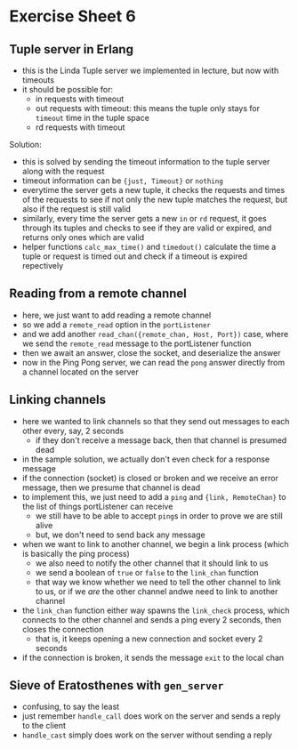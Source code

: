 # Exercise Sheet 6

## Tuple server in Erlang
- this is the Linda Tuple server we implemented in lecture, but now with timeouts
- it should be possible for:
  - in requests with timeout
  - out requests with timeout: this means the tuple only stays for `timeout` time in the tuple space
  - rd requests with timeout

Solution:
- this is solved by sending the timeout information to the tuple server along with the request
- timeout information can be `{just, Timeout}` or `nothing`
- everytime the server gets a new tuple, it checks the requests and times of the requests to see if not only the new tuple matches the request, but also if the request is still valid
- similarly, every time the server gets a new `in` or `rd` request, it goes through its tuples and checks to see if they are valid or expired, and returns only ones which are valid
- helper functions `calc_max_time()` and `timedout()` calculate the time a tuple or request is timed out and check if a timeout is expired repectively

## Reading from a remote channel
- here, we just want to add reading a remote channel 
- so we add a `remote_read` option in the `portListener`
- and we add another `read_chan({remote_chan, Host, Port})` case, where we send the `remote_read` message to the portListener function
- then we await an answer, close the socket, and deserialize the answer
- now in the Ping Pong server, we can read the `pong` answer directly from a channel located on the server

## Linking channels
- here we wanted to link channels so that they send out messages to each other every, say, 2 seconds
  - if they don't receive a message back, then that channel is presumed dead
- in the sample solution, we actually don't even check for a response message
- if the connection (socket) is closed or broken and we receive an error message, then we presume that channel is dead
- to implement this, we just need to add a `ping` and `{link, RemoteChan}` to the list of things portListener can receive
  - we still have to be able to accept `ping`s in order to prove we are still alive
  - but, we don't need to send back any message
- when we want to link to another channel, we begin a link process (which is basically the ping process)
  - we also need to notify the other channel that it should link to us
  - we send a boolean of `true` or `false` to the `link_chan` function
  - that way we know whether we need to tell the other channel to link to us, or if we *are* the other channel andwe need to link to another channel
- the `link_chan` function either way spawns the `link_check` process, which connects to the other channel and sends a ping every 2 seconds, then closes the connection
  - that is, it keeps opening a new connection and socket every 2 seconds
- if the connection is broken, it sends the message `exit` to the local chan

## Sieve of Eratosthenes with `gen_server`
- confusing, to say the least
- just remember `handle_call` does work on the server and sends a reply to the client
- `handle_cast` simply does work on the server without sending a reply
